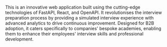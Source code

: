 This is an innovative web application built using the cutting-edge technologies of FastAPI, React, and OpenAPI. It revolutionises the interview preparation process by providing a simulated interview experience with advanced analytics to drive continuous improvement. Designed for B2B adoption, it caters specifically to companies' bespoke academies, enabling them to enhance their employees' interview skills and professional development.
